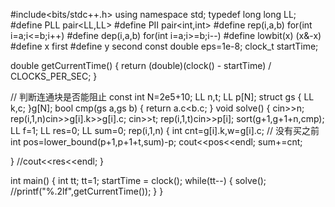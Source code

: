 
#include<bits/stdc++.h>
using namespace std;
typedef long long LL;
#define PLL pair<LL,LL>
#define PII pair<int,int>
#define rep(i,a,b) for(int i=a;i<=b;i++)
#define dep(i,a,b) for(int i=a;i>=b;i--)
#define lowbit(x) (x&-x)
#define x first
#define y second
const double eps=1e-8;
clock_t startTime;

double getCurrentTime() {
    return (double)(clock() - startTime) / CLOCKS_PER_SEC;
}

// 判断连通块是否能阻止
const int N=2e5+10;
LL n,t;
LL p[N];
struct gs
{
       LL k,c;
}g[N];
bool cmp(gs a,gs b)
{
    return a.c<b.c;
}
void solve()
{
  cin>>n;
  rep(i,1,n)cin>>g[i].k>>g[i].c;
  cin>>t;
  rep(i,1,t)cin>>p[i];
  sort(g+1,g+1+n,cmp);
  LL f=1;
  LL res=0;
  LL sum=0;
  rep(i,1,n)
  {
    int cnt=g[i].k,w=g[i].c;
    // 没有买之前
    int pos=lower_bound(p+1,p+1+t,sum)-p;
    cout<<pos<<endl;
    sum+=cnt;

  }
  //cout<<res<<endl;
}
 
int main()
{
    int tt;
    tt=1;
    startTime = clock();
    while(tt--)
    {
        solve();
        //printf("%.2lf",getCurrentTime());
    }
}